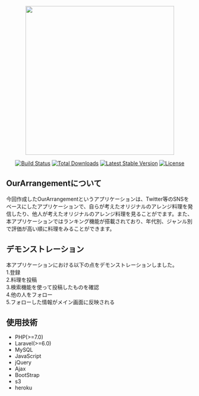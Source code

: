 <p align="center"><img src="https://uchidamyfirst.s3.ap-northeast-1.amazonaws.com/test/9Kfr2b2Zdh8zpc7X4LQxwXkT1ajVOW1nZLWq5eJW.png" width="400"></p>

<p align="center">
<a href="https://travis-ci.org/laravel/framework"><img src="https://travis-ci.org/laravel/framework.svg" alt="Build Status"></a>
<a href="https://packagist.org/packages/laravel/framework"><img src="https://poser.pugx.org/laravel/framework/d/total.svg" alt="Total Downloads"></a>
<a href="https://packagist.org/packages/laravel/framework"><img src="https://poser.pugx.org/laravel/framework/v/stable.svg" alt="Latest Stable Version"></a>
<a href="https://packagist.org/packages/laravel/framework"><img src="https://poser.pugx.org/laravel/framework/license.svg" alt="License"></a>
</p>

## OurArrangementについて

今回作成したOurArrangementというアプリケーションは、Twitter等のSNSをベースにしたアプリケーションで、自らが考えたオリジナルのアレンジ料理を発信したり、他人が考えたオリジナルのアレンジ料理を見ることがでます。また、本アプリケーションではランキング機能が搭載されており、年代別、ジャンル別で評価が高い順に料理をみることができます。

## デモンストレーション
本アプリケーションにおける以下の点をデモンストレーションしました。<br>
1.登録<br>
2.料理を投稿<br>
3.検索機能を使って投稿したものを確認<br>
4.他の人をフォロー<br>
5.フォローした情報がメイン画面に反映される<br>

## 使用技術
- PHP(>=7.0)<br>
- Laravel(>=6.0)<br>
- MySQL<br>
- JavaScript<br>
- jQuery<br>
- Ajax<br>
- BootStrap<br>
- s3<br>
- heroku
